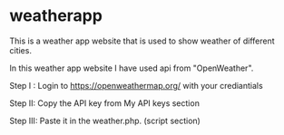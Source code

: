 # weatherapp
This is a weather app website that is used to show weather of different cities.

In this weather app website I have used api from "OpenWeather".

Step I : Login to https://openweathermap.org/ with your crediantials

Step II: Copy the API key from My API keys section

Step III: Paste it in the weather.php. (script section)

